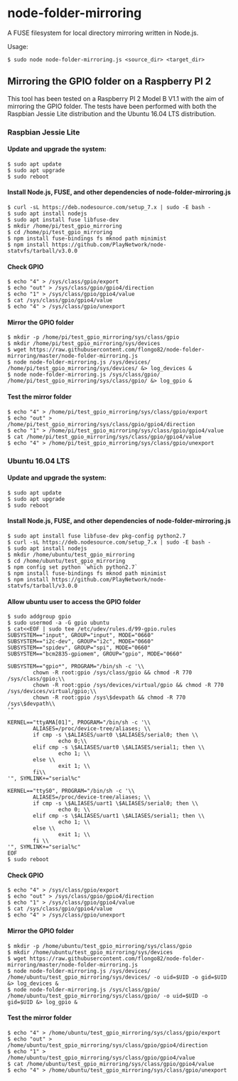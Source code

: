 # node-folder-mirroring
A FUSE filesystem for local directory mirroring written in Node.js. 

Usage: 

```
$ sudo node node-folder-mirroring.js <source_dir> <target_dir> 
```

## Mirroring the GPIO folder on a Raspberry PI 2
This tool has been tested on a Raspberry PI 2 Model B V1.1 with the aim of mirroring the GPIO folder. The tests have been performed with both the Raspbian Jessie Lite distribution and the Ubuntu 16.04 LTS distribution.

### Raspbian Jessie Lite

#### Update and upgrade the system:
```
$ sudo apt update
$ sudo apt upgrade
$ sudo reboot
```

#### Install Node.js, FUSE, and other dependencies of node-folder-mirroring.js
```
$ curl -sL https://deb.nodesource.com/setup_7.x | sudo -E bash -
$ sudo apt install nodejs
$ sudo apt install fuse libfuse-dev
$ mkdir /home/pi/test_gpio_mirroring
$ cd /home/pi/test_gpio_mirroring
$ npm install fuse-bindings fs mknod path minimist
$ npm install https://github.com/PlayNetwork/node-statvfs/tarball/v3.0.0
```

#### Check GPIO
```
$ echo "4" > /sys/class/gpio/export
$ echo "out" > /sys/class/gpio/gpio4/direction
$ echo "1" > /sys/class/gpio/gpio4/value
$ cat /sys/class/gpio/gpio4/value
$ echo "4" > /sys/class/gpio/unexport
```

#### Mirror the GPIO folder
```
$ mkdir -p /home/pi/test_gpio_mirroring/sys/class/gpio
$ mkdir /home/pi/test_gpio_mirroring/sys/devices
$ wget https://raw.githubusercontent.com/flongo82/node-folder-mirroring/master/node-folder-mirroring.js
$ node node-folder-mirroring.js /sys/devices/ /home/pi/test_gpio_mirroring/sys/devices/ &> log_devices &
$ node node-folder-mirroring.js /sys/class/gpio/ /home/pi/test_gpio_mirroring/sys/class/gpio/ &> log_gpio &
```

#### Test the mirror folder
```
$ echo "4" > /home/pi/test_gpio_mirroring/sys/class/gpio/export
$ echo "out" > /home/pi/test_gpio_mirroring/sys/class/gpio/gpio4/direction
$ echo "1" > /home/pi/test_gpio_mirroring/sys/class/gpio/gpio4/value
$ cat /home/pi/test_gpio_mirroring/sys/class/gpio/gpio4/value
$ echo "4" > /home/pi/test_gpio_mirroring/sys/class/gpio/unexport
```

### Ubuntu 16.04 LTS

#### Update and upgrade the system:
```
$ sudo apt update
$ sudo apt upgrade
$ sudo reboot
```

#### Install Node.js, FUSE, and other dependencies of node-folder-mirroring.js
```
$ sudo apt install fuse libfuse-dev pkg-config python2.7
$ curl -sL https://deb.nodesource.com/setup_7.x | sudo -E bash -
$ sudo apt install nodejs
$ mkdir /home/ubuntu/test_gpio_mirroring
$ cd /home/ubuntu/test_gpio_mirroring
$ npm config set python `which python2.7`
$ npm install fuse-bindings fs mknod path minimist
$ npm install https://github.com/PlayNetwork/node-statvfs/tarball/v3.0.0
```

#### Allow ubuntu user to access the GPIO folder
```
$ sudo addgroup gpio
$ sudo usermod -a -G gpio ubuntu
$ cat<<EOF | sudo tee /etc/udev/rules.d/99-gpio.rules
SUBSYSTEM=="input", GROUP="input", MODE="0660"
SUBSYSTEM=="i2c-dev", GROUP="i2c", MODE="0660"
SUBSYSTEM=="spidev", GROUP="spi", MODE="0660"
SUBSYSTEM=="bcm2835-gpiomem", GROUP="gpio", MODE="0660"

SUBSYSTEM=="gpio*", PROGRAM="/bin/sh -c '\\
        chown -R root:gpio /sys/class/gpio && chmod -R 770 /sys/class/gpio;\\
        chown -R root:gpio /sys/devices/virtual/gpio && chmod -R 770 /sys/devices/virtual/gpio;\\
        chown -R root:gpio /sys\$devpath && chmod -R 770 /sys\$devpath\\
'"

KERNEL=="ttyAMA[01]", PROGRAM="/bin/sh -c '\\
        ALIASES=/proc/device-tree/aliases; \\
        if cmp -s \$ALIASES/uart0 \$ALIASES/serial0; then \\
                echo 0;\\
        elif cmp -s \$ALIASES/uart0 \$ALIASES/serial1; then \\
                echo 1; \\
        else \\
                exit 1; \\
        fi\\
'", SYMLINK+="serial%c"

KERNEL=="ttyS0", PROGRAM="/bin/sh -c '\\
        ALIASES=/proc/device-tree/aliases; \\
        if cmp -s \$ALIASES/uart1 \$ALIASES/serial0; then \\
                echo 0; \\
        elif cmp -s \$ALIASES/uart1 \$ALIASES/serial1; then \\
                echo 1; \\
        else \\
                exit 1; \\
        fi \\
'", SYMLINK+="serial%c"
EOF
$ sudo reboot
```

#### Check GPIO
```
$ echo "4" > /sys/class/gpio/export
$ echo "out" > /sys/class/gpio/gpio4/direction
$ echo "1" > /sys/class/gpio/gpio4/value
$ cat /sys/class/gpio/gpio4/value
$ echo "4" > /sys/class/gpio/unexport
```

#### Mirror the GPIO folder
```
$ mkdir -p /home/ubuntu/test_gpio_mirroring/sys/class/gpio
$ mkdir /home/ubuntu/test_gpio_mirroring/sys/devices
$ wget https://raw.githubusercontent.com/flongo82/node-folder-mirroring/master/node-folder-mirroring.js
$ node node-folder-mirroring.js /sys/devices/ /home/ubuntu/test_gpio_mirroring/sys/devices/ -o uid=$UID -o gid=$UID &> log_devices &
$ node node-folder-mirroring.js /sys/class/gpio/ /home/ubuntu/test_gpio_mirroring/sys/class/gpio/ -o uid=$UID -o gid=$UID &> log_gpio &
```

#### Test the mirror folder
```
$ echo "4" > /home/ubuntu/test_gpio_mirroring/sys/class/gpio/export
$ echo "out" > /home/ubuntu/test_gpio_mirroring/sys/class/gpio/gpio4/direction
$ echo "1" > /home/ubuntu/test_gpio_mirroring/sys/class/gpio/gpio4/value
$ cat /home/ubuntu/test_gpio_mirroring/sys/class/gpio/gpio4/value
$ echo "4" > /home/ubuntu/test_gpio_mirroring/sys/class/gpio/unexport
```
